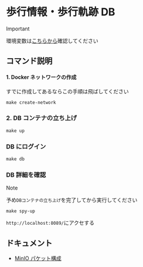 # 歩行情報・歩行軌跡 DB

> [!IMPORTANT]
> 環境変数は[こちらから](https://kjlb.esa.io/posts/6068)確認してください

## コマンド説明

#### 1. Docker ネットワークの作成

すでに作成してあるならこの手順は飛ばしてください

```
make create-network
```

### 2. DB コンテナの立ち上げ

```
make up
```

### DB にログイン

```
make db
```

### DB 詳細を確認

> [!NOTE]
> 予め`DBコンテナの立ち上げ`を完了してから実行してください

```
make spy-up
```

`http://localhost:8089/`にアクセする

## ドキュメント

- [MinIO パケット構成](https://kjlb.esa.io/posts/6661)
